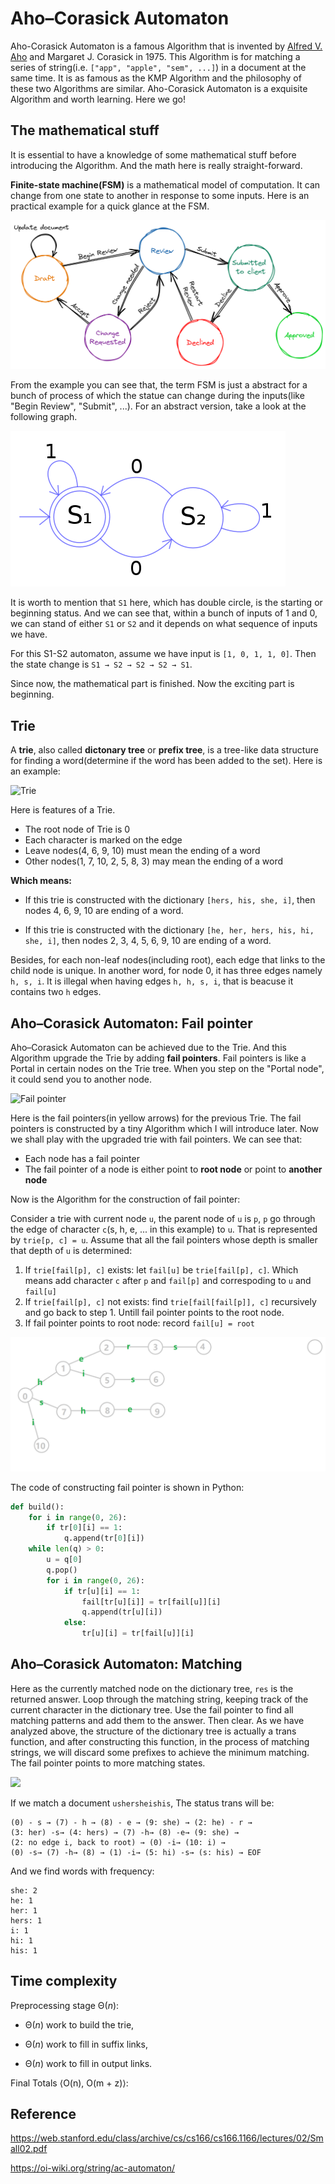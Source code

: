 # Aho–Corasick Automaton

Aho-Corasick Automaton is a famous Algorithm that is invented by [Alfred V. Aho](https://en.wikipedia.org/wiki/Alfred_V._Aho) and Margaret J. Corasick in 1975. This Algorithm is for matching a series of string(i.e. `["app", "apple", "sem", ...]`) in a document at the same time. It is as famous as the KMP Algorithm and the philosophy of these two Algorithms are similar. Aho-Corasick Automaton is a exquisite Algorithm and worth learning. Here we go!

## The mathematical stuff

It is essential to have a knowledge of some mathematical stuff before introducing the Algorithm. And the math here is really straight-forward.

**Finite-state machine(FSM)** is a mathematical model of computation. It can change from one state to another in response to some inputs. Here is an practical example for a quick glance at the FSM.

![](1.png)

From the example you can see that, the term FSM is just a abstract for a bunch of process of which the statue can change during the inputs(like "Begin Review", "Submit", ...). For an abstract version, take a look at the following graph.

![](2.png)

It is worth to mention that `S1` here, which has double circle, is the starting or beginning status. And we can see that, within a bunch of inputs of 1 and 0, we can stand of either `S1` or `S2` and it depends on what sequence of inputs we have.

For this S1-S2 automaton, assume we have input is `[1, 0, 1, 1, 0]`. Then the state change is `S1 → S2 → S2 → S2 → S1`.

Since now, the mathematical part is finished. Now the exciting part is beginning.

## Trie

A **trie**, also called **dictonary tree** or **prefix tree**, is a tree-like data structure for finding a word(determine if the word has been added to the set). Here is an example:

![Trie](trie.tiff)

Here is features of a Trie.

* The root node of Trie is 0
* Each character is marked on the edge
* Leave nodes(4, 6, 9, 10) must mean the ending of a word
* Other nodes(1, 7, 10, 2, 5, 8, 3) may mean the ending of a word

**Which means:**

* If this trie is constructed with the dictionary `[hers, his, she, i]`, then nodes 4, 6, 9, 10 are ending of a word.

* If this trie is constructed with the dictionary `[he, her, hers, his, hi, she, i]`, then nodes 2, 3, 4, 5, 6, 9, 10 are ending of a word.

Besides, for each non-leaf nodes(including root), each edge that links to the child node is unique. In another word, for node 0, it has three edges namely `h, s, i`. It is illegal when having edges `h, h, s, i`, that is beacuse it contains two `h` edges.

## Aho–Corasick Automaton: Fail pointer

Aho–Corasick Automaton can be achieved due to the Trie. And this Algorithm upgrade the Trie by adding **fail pointers**. Fail pointers is like a Portal in certain nodes on the Trie tree. When you step on the "Portal node", it could send you to another node.

![Fail pointer](fail.tiff)

Here is the fail pointers(in yellow arrows) for the previous Trie. The fail pointers is constructed by a tiny Algorithm which I will introduce later. Now we shall play with the upgraded trie with fail pointers. We can see that:

* Each node has a fail pointer
* The fail pointer of a node is either point to **root node** or point to **another node**

Now is the Algorithm for the construction of fail pointer:

Consider a trie with current node `u`, the parent node of `u` is `p`, `p` go through the edge of character `c`(s, h, e, ... in this example) to `u`. That is represented by `trie[p, c] = u`. Assume that all the fail pointers whose depth is smaller that depth of `u` is determined:

1. If `trie[fail[p], c]` exists: let `fail[u]` be `trie[fail[p], c]`. Which means add character `c` after `p` and `fail[p]` and correspoding to `u` and `fail[u]`
2. If `trie[fail[p], c]` not exists: find `trie[fail[fail[p]], c]` recursively and go back to step 1. Untill fail pointer points to the root node.
3. If fail pointer points to root node: record `fail[u] = root`

![](ac-automaton1.gif)

The code of constructing fail pointer is shown in Python:

```python
def build():
    for i in range(0, 26):
        if tr[0][i] == 1:
            q.append(tr[0][i])
    while len(q) > 0:
        u = q[0]
        q.pop()
        for i in range(0, 26):
            if tr[u][i] == 1:
                fail[tr[u][i]] = tr[fail[u]][i]
                q.append(tr[u][i])
            else:
                tr[u][i] = tr[fail[u]][i]
```

## Aho–Corasick Automaton: Matching

Here as the currently matched node on the dictionary tree, `res` is the returned answer. Loop through the matching string, keeping track of the current character in the dictionary tree. Use the fail pointer to find all matching patterns and add them to the answer. Then clear. As we have analyzed above, the structure of the dictionary tree is actually a trans function, and after constructing this function, in the process of matching strings, we will discard some prefixes to achieve the minimum matching. The fail pointer points to more matching states. 

![](fail.tiff)

If we match a document `ushersheishis`, The status trans will be:

```
(0) - s → (7) - h → (8) - e → (9: she) → (2: he) - r → 
(3: her) -s→ (4: hers) → (7) -h→ (8) -e→ (9: she) → 
(2: no edge i, back to root) → (0) -i→ (10: i) → 
(0) -s→ (7) -h→ (8) → (1) -i→ (5: hi) -s→ (s: his) → EOF
```

And we find words with frequency:

```
she: 2
he: 1
her: 1
hers: 1
i: 1
hi: 1
his: 1
```

## Time complexity

Preprocessing stage Θ(*n*): 

* Θ(*n*) work to build the trie,

* Θ(*n*) work to fill in suffix links, 

* Θ(*n*) work to fill in output links.

Final Totals ⟨O(n), O(m + z)⟩:

## Reference

https://web.stanford.edu/class/archive/cs/cs166/cs166.1166/lectures/02/Small02.pdf

https://oi-wiki.org/string/ac-automaton/